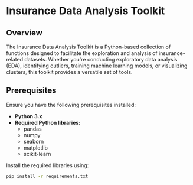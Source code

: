 # Insurance Data Analysis Toolkit

## Overview

The Insurance Data Analysis Toolkit is a Python-based collection of functions designed to facilitate the exploration and analysis of insurance-related datasets. Whether you're conducting exploratory data analysis (EDA), identifying outliers, training machine learning models, or visualizing clusters, this toolkit provides a versatile set of tools.

## Prerequisites

Ensure you have the following prerequisites installed:

- **Python 3.x**
- **Required Python libraries:**
  - pandas
  - numpy
  - seaborn
  - matplotlib
  - scikit-learn

Install the required libraries using:

```bash
pip install -r requirements.txt
